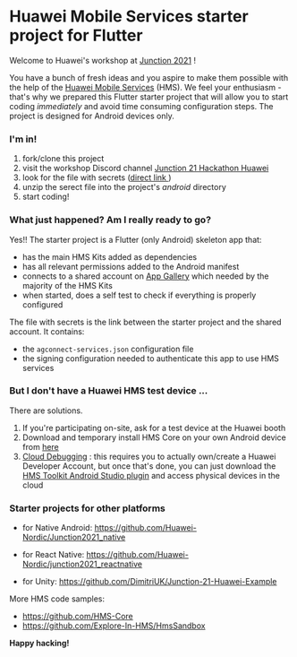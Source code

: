 # Huawei Mobile Services starter project for Flutter
Welcome to Huawei's workshop at [Junction 2021](https://www.junction2021.com/challenges/huawei) !

You have a bunch of fresh ideas and you aspire to make them possible with the help of the [Huawei Mobile Services](https://developer.huawei.com/consumer/en/hms) (HMS). We feel your enthusiasm - that's why we prepared this Flutter starter project that will allow you to start coding *immediately* and avoid time consuming configuration steps. The project is designed for Android devices only.



### I'm in!

1. fork/clone this project
2. visit the workshop Discord channel [Junction 21 Hackathon Huawei](https://discord.gg/8ZSdWKmzDS)
3. look for the file with secrets ([direct link ](https://discord.com/channels/907280815640150066/910820845860053022)) 
4. unzip the serect file into the project's *android* directory
5. start coding!



### What just happened? Am I really ready to go?

Yes!! The starter project is a Flutter (only Android) skeleton app that:

- has the main HMS Kits added as dependencies 
- has all relevant permissions added to the Android manifest
- connects to a shared account on [App Gallery](https://consumer.huawei.com/en/mobileservices/appgallery/) which needed by the majority of the HMS Kits
- when started, does a self test to check if everything is properly configured

The file with secrets is the link between the starter project and the shared account. It contains:

- the `agconnect-services.json` configuration file
- the signing configuration needed to authenticate this app to use HMS services



### But I don't have a Huawei HMS test device ...

There are solutions.

1. If you're participating on-site, ask for a test device at the Huawei booth
2. Download and temporary install HMS Core on your own Android device from [here](https://appgallery.cloud.huawei.com/appdl/C10132067)
3. [Cloud Debugging](https://developer.huawei.com/consumer/en/doc/development/Tools-Guides/CloudDebugging-introduction) : this requires you to actually own/create a  Huawei Developer Account, but once that's done, you can just download the [HMS Toolkit Android Studio plugin](https://developer.huawei.com/consumer/en/doc/development/Tools-Guides/installation-0000001050145206) and access physical devices in the cloud



### Starter projects for other platforms

- for Native Android: https://github.com/Huawei-Nordic/Junction2021_native

- for React Native: https://github.com/Huawei-Nordic/junction2021_reactnative

- for Unity: https://github.com/DimitriUK/Junction-21-Huawei-Example

  

More HMS code samples:

- https://github.com/HMS-Core 
- https://github.com/Explore-In-HMS/HmsSandbox



**Happy hacking!**
